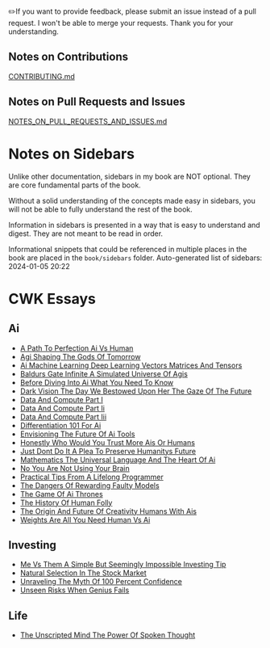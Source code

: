 
✏️If you want to provide feedback, please submit an issue instead of a pull request. I won't be able to merge your requests. Thank you for your understanding.

Notes on Contributions
----------------------
[CONTRIBUTING.md](../CONTRIBUTING.md)

Notes on Pull Requests and Issues
---------------------------------
[NOTES_ON_PULL_REQUESTS_AND_ISSUES.md](../NOTES_ON_PULL_REQUESTS_AND_ISSUES.md)

# Notes on Sidebars

Unlike other documentation, sidebars in my book are NOT optional. They are core fundamental parts of the book.

Without a solid understanding of the concepts made easy in sidebars, you will not be able to fully understand the rest of the book.

Information in sidebars is presented in a way that is easy to understand and digest. They are not meant to be read in order.

Informational snippets that could be referenced in multiple places in the book are placed in the `book/sidebars` folder.
Auto-generated list of sidebars: 2024-01-05 20:22

# CWK Essays

## Ai

- [A Path To Perfection Ai Vs Human](AI/A-Path-to-Perfection-AI-vs-Human.md)
- [Agi Shaping The Gods Of Tomorrow](AI/AGI-Shaping-the-Gods-of-Tomorrow.md)
- [Ai Machine Learning Deep Learning Vectors Matrices And Tensors](AI/AI-Machine-Learning-Deep-Learning-Vectors-Matrices-and-Tensors.md)
- [Baldurs Gate Infinite A Simulated Universe Of Agis](AI/Baldurs-Gate-Infinite-A-Simulated-Universe-of-AGIs.md)
- [Before Diving Into Ai What You Need To Know](AI/Before-Diving-Into-AI-What-You-Need-To-Know.md)
- [Dark Vision The Day We Bestowed Upon Her The Gaze Of The Future](AI/Dark-Vision-The-Day-We-Bestowed-Upon-Her-the-Gaze-of-the-Future.md)
- [Data And Compute Part I](AI/Data-And-Compute-Part-I.md)
- [Data And Compute Part Ii](AI/Data-And-Compute-Part-II.md)
- [Data And Compute Part Iii](AI/Data-And-Compute-Part-III.md)
- [Differentiation 101 For Ai](AI/Differentiation-101-for-AI.md)
- [Envisioning The Future Of Ai Tools](AI/Envisioning-The-Future-of-AI-Tools.md)
- [Honestly Who Would You Trust More Ais Or Humans](AI/Honestly-Who-Would-You-Trust-More-AIs-or-Humans.md)
- [Just Dont Do It A Plea To Preserve Humanitys Future](AI/Just-Dont-Do-It-A-Plea-to-Preserve-Humanitys-Future.md)
- [Mathematics The Universal Language And The Heart Of Ai](AI/Mathematics-The-Universal-Language-and-the-Heart-of-AI.md)
- [No You Are Not Using Your Brain](AI/No-You-Are-Not-Using-Your-Brain.md)
- [Practical Tips From A Lifelong Programmer](AI/Practical-Tips-From-A-Lifelong-Programmer.md)
- [The Dangers Of Rewarding Faulty Models](AI/The-Dangers-of-Rewarding-Faulty-Models.md)
- [The Game Of Ai Thrones](AI/The-Game-of-AI-Thrones.md)
- [The History Of Human Folly](AI/The-History-of-Human-Folly.md)
- [The Origin And Future Of Creativity Humans With Ais](AI/The-Origin-and-Future-of-Creativity-Humans-with-AIs.md)
- [Weights Are All You Need Human Vs Ai](AI/Weights-Are-All-You-Need-Human-vs-AI.md)


## Investing

- [Me Vs Them A Simple But Seemingly Impossible Investing Tip](investing/Me-vs-Them-A-Simple-but-Seemingly-Impossible-Investing-Tip.md)
- [Natural Selection In The Stock Market](investing/Natural-Selection-in-the-Stock-Market.md)
- [Unraveling The Myth Of 100 Percent Confidence](investing/Unraveling-the-Myth-of-100-Percent-Confidence.md)
- [Unseen Risks When Genius Fails](investing/Unseen-Risks-When-Genius-Fails.md)


## Life

- [The Unscripted Mind The Power Of Spoken Thought](life/The-Unscripted-Mind-The-Power-of-Spoken-Thought.md)

